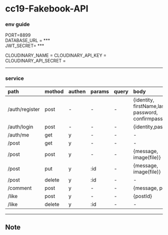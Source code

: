 cc19-Fakebook-API
===
### env guide
PORT=8899  
DATABASE_URL = ***  
JWT_SECRET= ***

CLOUDINARY_NAME =
CLOUDINARY_API_KEY =
CLOUDINARY_API_SECRET =

---
### service
|path|mothod|authen|params|query|body|
|:---|:---|:---|:---|:---|:---|
|/auth/register|post|-|-|-|{identity, firstName,lastName, password, confirmpassword}
|/auth/login|post|-|-|-| {identity,password}
|/auth/me|get|y|-|-|-|
|/post|get|y|-|-|-|
|/post|post|y|-|-|{message, image(file)}
|/post|put|y|:id|-|{message, image(file)}
|/post|delete|y|:id|-|-
|/comment|post|y|-|-|{message, postId} 
|/like|post|y|-|-|{postId}
|/like|delete|y|:id|-|-
---
## Note